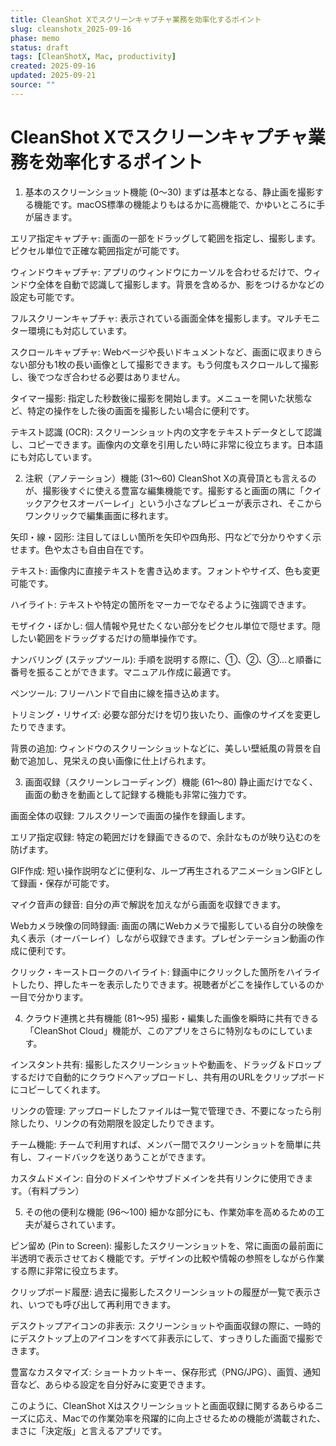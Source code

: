 ```yaml
---
title: CleanShot Xでスクリーンキャプチャ業務を効率化するポイント
slug: cleanshotx_2025-09-16
phase: memo
status: draft
tags: [CleanShotX, Mac, productivity]
created: 2025-09-16
updated: 2025-09-21
source: ""
---
```


# CleanShot Xでスクリーンキャプチャ業務を効率化するポイント

1. 基本のスクリーンショット機能 (0〜30)
まずは基本となる、静止画を撮影する機能です。macOS標準の機能よりもはるかに高機能で、かゆいところに手が届きます。

エリア指定キャプチャ: 画面の一部をドラッグして範囲を指定し、撮影します。ピクセル単位で正確な範囲指定が可能です。

ウィンドウキャプチャ: アプリのウィンドウにカーソルを合わせるだけで、ウィンドウ全体を自動で認識して撮影します。背景を含めるか、影をつけるかなどの設定も可能です。

フルスクリーンキャプチャ: 表示されている画面全体を撮影します。マルチモニター環境にも対応しています。

スクロールキャプチャ: Webページや長いドキュメントなど、画面に収まりきらない部分も1枚の長い画像として撮影できます。もう何度もスクロールして撮影し、後でつなぎ合わせる必要はありません。

タイマー撮影: 指定した秒数後に撮影を開始します。メニューを開いた状態など、特定の操作をした後の画面を撮影したい場合に便利です。

テキスト認識 (OCR): スクリーンショット内の文字をテキストデータとして認識し、コピーできます。画像内の文章を引用したい時に非常に役立ちます。日本語にも対応しています。

2. 注釈（アノテーション）機能 (31〜60)
CleanShot Xの真骨頂とも言えるのが、撮影後すぐに使える豊富な編集機能です。撮影すると画面の隅に「クイックアクセスオーバーレイ」という小さなプレビューが表示され、そこからワンクリックで編集画面に移れます。

矢印・線・図形: 注目してほしい箇所を矢印や四角形、円などで分かりやすく示せます。色や太さも自由自在です。

テキスト: 画像内に直接テキストを書き込めます。フォントやサイズ、色も変更可能です。

ハイライト: テキストや特定の箇所をマーカーでなぞるように強調できます。

モザイク・ぼかし: 個人情報や見せたくない部分をピクセル単位で隠せます。隠したい範囲をドラッグするだけの簡単操作です。

ナンバリング (ステップツール): 手順を説明する際に、①、②、③...と順番に番号を振ることができます。マニュアル作成に最適です。

ペンツール: フリーハンドで自由に線を描き込めます。

トリミング・リサイズ: 必要な部分だけを切り抜いたり、画像のサイズを変更したりできます。

背景の追加: ウィンドウのスクリーンショットなどに、美しい壁紙風の背景を自動で追加し、見栄えの良い画像に仕上げられます。

3. 画面収録（スクリーンレコーディング）機能 (61〜80)
静止画だけでなく、画面の動きを動画として記録する機能も非常に強力です。

画面全体の収録: フルスクリーンで画面の操作を録画します。

エリア指定収録: 特定の範囲だけを録画できるので、余計なものが映り込むのを防げます。

GIF作成: 短い操作説明などに便利な、ループ再生されるアニメーションGIFとして録画・保存が可能です。

マイク音声の録音: 自分の声で解説を加えながら画面を収録できます。

Webカメラ映像の同時録画: 画面の隅にWebカメラで撮影している自分の映像を丸く表示（オーバーレイ）しながら収録できます。プレゼンテーション動画の作成に便利です。

クリック・キーストロークのハイライト: 録画中にクリックした箇所をハイライトしたり、押したキーを表示したりできます。視聴者がどこを操作しているのか一目で分かります。

4. クラウド連携と共有機能 (81〜95)
撮影・編集した画像を瞬時に共有できる「CleanShot Cloud」機能が、このアプリをさらに特別なものにしています。

インスタント共有: 撮影したスクリーンショットや動画を、ドラッグ＆ドロップするだけで自動的にクラウドへアップロードし、共有用のURLをクリップボードにコピーしてくれます。

リンクの管理: アップロードしたファイルは一覧で管理でき、不要になったら削除したり、リンクの有効期限を設定したりできます。

チーム機能: チームで利用すれば、メンバー間でスクリーンショットを簡単に共有し、フィードバックを送りあうことができます。

カスタムドメイン: 自分のドメインやサブドメインを共有リンクに使用できます。（有料プラン）

5. その他の便利な機能 (96〜100)
細かな部分にも、作業効率を高めるための工夫が凝らされています。

ピン留め (Pin to Screen): 撮影したスクリーンショットを、常に画面の最前面に半透明で表示させておく機能です。デザインの比較や情報の参照をしながら作業する際に非常に役立ちます。

クリップボード履歴: 過去に撮影したスクリーンショットの履歴が一覧で表示され、いつでも呼び出して再利用できます。

デスクトップアイコンの非表示: スクリーンショットや画面収録の際に、一時的にデスクトップ上のアイコンをすべて非表示にして、すっきりした画面で撮影できます。

豊富なカスタマイズ: ショートカットキー、保存形式（PNG/JPG）、画質、通知音など、あらゆる設定を自分好みに変更できます。

このように、CleanShot Xはスクリーンショットと画面収録に関するあらゆるニーズに応え、Macでの作業効率を飛躍的に向上させるための機能が満載された、まさに「決定版」と言えるアプリです。
